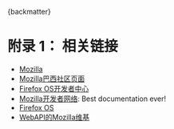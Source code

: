 {backmatter}

# 附录 1： 相关链接

* [Mozilla](http://mozilla.org)
* [Mozilla巴西社区页面](http://mozillabrasi.org.br)
* [Firefox OS开发者中心](http://marketplace.firefox.com/developers)
* [Mozilla开发者网络](http://developer.mozilla.org/): Best documentation ever!
* [Firefox OS](http://www.mozilla.org/en-US/firefox/os/)
* [WebAPI的Mozilla维基](http://wiki.mozilla.org/WebAPI) 